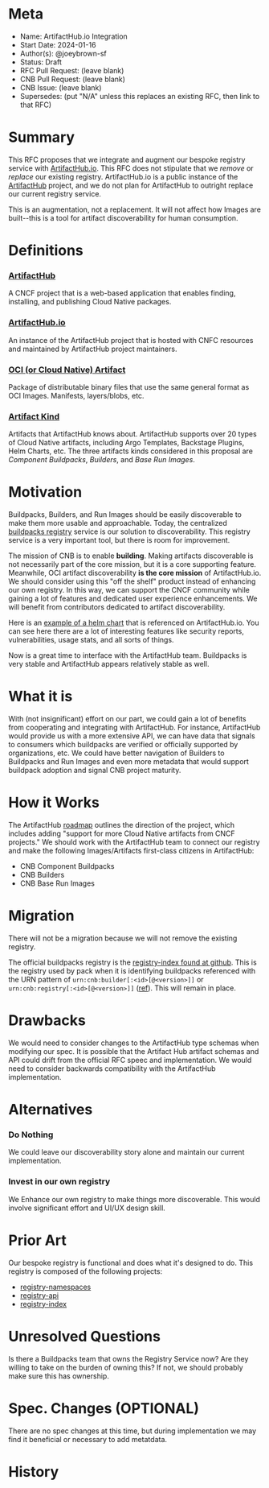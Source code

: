 # Meta

[meta]: #meta

- Name: ArtifactHub.io Integration
- Start Date: 2024-01-16
- Author(s): @joeybrown-sf
- Status: Draft <!-- Acceptable values: Draft, Approved, On Hold, Superseded -->
- RFC Pull Request: (leave blank)
- CNB Pull Request: (leave blank)
- CNB Issue: (leave blank)
- Supersedes: (put "N/A" unless this replaces an existing RFC, then link to that RFC)

# Summary

[summary]: #summary

This RFC proposes that we integrate and augment our bespoke registry service
with [ArtifactHub.io](https://artifacthub.io/). This RFC does not stipulate that we _remove_ or _replace_ our existing
registry. ArtifactHub.io is a public instance of the [ArtifactHub](https://github.com/artifacthub/hub) project, and we
do not plan for ArtifactHub to outright replace our current registry service.

This is an augmentation, not a replacement. It will not affect how Images are built--this is a tool for artifact
discoverability for human consumption.

# Definitions

[definitions]: #definitions

### [ArtifactHub](https://github.com/artifacthub/hub)

A CNCF project that is a web-based application that enables finding, installing, and publishing Cloud Native packages.

### [ArtifactHub.io](https://artifacthub.io/)

An instance of the ArtifactHub project that is hosted with CNFC resources and maintained by ArtifactHub project
maintainers.

### [OCI (or Cloud Native) Artifact](https://opencontainers.org/posts/blog/2024-03-13-image-and-distribution-1-1/#artifacts)

Package of distributable binary files that use the same general format as OCI Images. Manifests, layers/blobs, etc.

### [Artifact Kind](https://github.com/artifacthub/hub/blob/5a5a556006014c1d6d795f8a103d6f0de2b298e6/internal/hub/repo.go#L46)

Artifacts that ArtifactHub knows about. ArtifactHub supports over 20 types of Cloud Native artifacts, including Argo
Templates, Backstage Plugins, Helm Charts, etc. The three artifacts kinds considered in this proposal are _Component
Buildpacks_, _Builders_, and _Base Run Images_.

# Motivation

[motivation]: #motivation

Buildpacks, Builders, and Run Images should be easily discoverable to make them more usable and approachable. Today, the
centralized [buildpacks registry](https://registry.buildpacks.io/) service is our solution to discoverability. This
registry service is a very important tool, but there is room for improvement.

The mission of CNB is to enable **building**. Making artifacts discoverable is not necessarily part of the core mission,
but it is a core supporting feature. Meanwhile, OCI artifact discoverability **is the core mission** of ArtifactHub.io.
We should consider using this "off the shelf" product instead of enhancing our own registry. In this way, we can support
the CNCF community while gaining a lot of features and dedicated user experience enhancements. We will benefit from
contributors dedicated to artifact discoverability.

Here is an [example of a helm chart](https://artifacthub.io/packages/helm/prometheus-community/prometheus) that is
referenced on ArtifactHub.io. You can see here there are a lot of interesting features like security reports,
vulnerabilities, usage stats, and all sorts of things.

Now is a great time to interface with the ArtifactHub team. Buildpacks is very stable and ArtifactHub appears relatively
stable as well.

# What it is

With (not insignificant) effort on our part, we could gain a lot of benefits from cooperating and integrating with
ArtifactHub. For instance, ArtifactHub would provide us with a more extensive API, we can have data that signals to
consumers which buildpacks are verified or officially supported by organizations, etc. We could have better navigation
of Builders to Buildpacks and Run Images and even more metadata that would support buildpack adoption and signal CNB
project maturity.

# How it Works

The ArtifactHub [roadmap](https://github.com/artifacthub/hub/blob/master/ROADMAP.md) outlines the direction of the
project, which includes adding "support for more Cloud
Native artifacts from CNCF projects." We should work with the ArtifactHub team to connect our registry and
make the following Images/Artifacts first-class citizens in ArtifactHub:

- CNB Component Buildpacks
- CNB Builders
- CNB Base Run Images

# Migration

[migration]: #migration

There will not be a migration because we will not remove the existing registry.

The official buildpacks registry is the [registry-index found at github](https://github.com/buildpacks/registry-index).
This is the registry used by pack when it is identifying buildpacks referenced with the URN pattern of
`urn:cnb:builder[:<id>[@<version>]]` or
`urn:cnb:registry[:<id>[@<version>]]` ([ref](https://buildpacks.io/docs/for-app-developers/how-to/build-inputs/specify-buildpacks/)).
This will remain in place.

# Drawbacks

[drawbacks]: #drawbacks

We would need to consider changes to the ArtifactHub type schemas when modifying our spec. It is possible that the
Artifact Hub artifact schemas and API could drift from the official RFC speec and implementation. We would need to
consider backwards compatibility with the ArtifactHub implementation.

# Alternatives

[alternatives]: #alternatives

### Do Nothing

We could leave our discoverability story alone and maintain our current implementation.

### Invest in our own registry

We Enhance our own registry to make things more discoverable. This would involve significant effort and UI/UX design
skill.

# Prior Art

[prior-art]: #prior-art

Our bespoke registry is functional and does what it's designed to do. This registry is composed of the following
projects:

- [registry-namespaces](https://github.com/buildpacks/registry-namespaces)
- [registry-api](https://github.com/buildpacks/registry-api)
- [registry-index](https://github.com/buildpacks/registry-index)

# Unresolved Questions

[unresolved-questions]: #unresolved-questions

Is there a Buildpacks team that owns the Registry Service now? Are they willing to take on the burden of owning this? If
not, we should probably make sure this has ownership.

# Spec. Changes (OPTIONAL)

[spec-changes]: #spec-changes
There are no spec changes at this time, but during implementation we may find it beneficial or necessary to add
metatdata.

# History

[history]: #history

<!--
## Amended
### Meta
[meta-1]: #meta-1
- Name: (fill in the amendment name: Variable Rename)
- Start Date: (fill in today's date: YYYY-MM-DD)
- Author(s): (Github usernames)
- Amendment Pull Request: (leave blank)

### Summary

A brief description of the changes.

### Motivation

Why was this amendment necessary?
--->